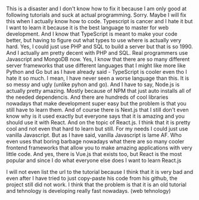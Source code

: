 This is a disaster and I don't know how to fix it because I am only good at following tutorials and suck at actual programming. 
Sorry. 
Maybe I will fix this when I actually know how to code. 
Typescript is cancer and I hate it but I want to learn it because it is the best language to master for web development.
And I know that TypeScript is meant to make your code better, but having to figure out what types to use where is actually very hard.
Yes, I could just use PHP and SQL to build a server but that is so 1990. 
And I actually am pretty decent with PHP and SQL.
Real programmers use Javascript and MongoDB now. 
Yes, I know that there are so many different server frameworks that use different languages that I might like more like Python and Go but as I have already said - TypeScript is cooler even tho I hate it so much. I mean, I have never seen a worse language than this. It is so messy and ugly (unlike pyhon and go). 
And I have to say, Node.js is actually pretty amazing. Mostly because of NPM that just auto installs all of the needed dependencis.
And there are hundreds of cool libraries nowadays that make development super easy but the problem is that you still have to learn them.
And of course there is Next.js that I still don't even know why is it used exactly but everyone says that it is amazing and you should use it with React.
And on the topic of React.js. I think that it is pretty cool and not even that hard to learn but still. For my needs I could just use vanilla Javascript.
But as I have said, vanilla Javascript is lame AF. 
Who even uses that boring barbage nowadays what there are so many cooler frontend frameworks that allow you to make amazing applications with very little code.
And yes, there is Vue.js that exists too, but React is the most popular and since I do what everyone else does I want to learn React.js

I will not even list the url to the tutorial because I think that it is very bad and even after I have tried to just copy-paste his code from his github, the project still did not work. I think that the problem is that it is an old tutorial and tehnology is developing really fast nowadays. (web tehnology)
